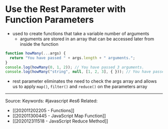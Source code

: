 # Use the Rest Parameter with Function Parameters
- used to create functions that take a variable number of arguments
	- arguments are stored in an array that can be accessed later from inside the function

```js
function howMany(...args) {
  return "You have passed " + args.length + " arguments.";
}
console.log(howMany(0, 1, 2)); // You have passed 3 arguments.
console.log(howMany("string", null, [1, 2, 3], { })); // You have passed 4 arguments.
```
- rest parameter eliminates the need to check the args array and allows us to apply `map()`, `filter()` and `reduce()` on the parameters array


---
Source:
Keywords: #javascript #es6
Related: 
- [[202011202205 - Functions]]
- [[202011300445 - JavaScript Map Function]]
- [[202012311518 - JavaScript Reduce Method]]